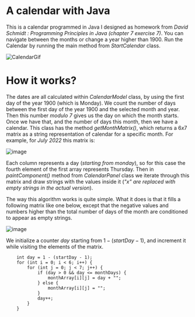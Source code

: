 # A calendar with Java

This is a calendar programmed in Java I designed as homework from *David Schmidt : Programming Principles in Java (chapter 7 exercise 7)*. You can navigate between the months or change a year higher than $1900$. Run the Calendar by running the main method from *StartCalendar* class.

![CalendarGif](https://user-images.githubusercontent.com/84543584/182487141-e417ff80-978d-4866-8044-0d785b008014.gif)

# How it works?

The dates are all calculated within *CalendarModel* class, by using the first day of the year $1900$ (which is Monday). We count the number of days between the first day of the year $1900$ and the selected month and year. Then this number *modulo 7* gives us the day on which the month starts. Once we have that, and the number of days this month, then we have a calendar. This class has the method *getMonthMatrix()*, which returns a $6x7$ matrix as a string representation of calendar for a specific month. For example, for *July 2022* this matrix is: 

![image](https://user-images.githubusercontent.com/84543584/182503080-b604927f-77f7-4748-80f7-ea55e51427d2.png)

Each column represents a day (*starting from monday*), so for this case the fourth element of the first array represents Thursday. Then in *paintComponent()* method from *CalendarPanel* class we iterate through this matrix and draw strings with the values inside it (*"x" are replaced with empty strings  in the actual version*).

The way this algorithm works is quite simple. What it does is that it fills a following matrix like one below, except that the negative values and numbers higher than the total number of days of the month are conditioned to appear as empty strings.

![image](https://user-images.githubusercontent.com/84543584/182505256-8b9b2e63-d163-4077-8ca2-993582cc2dc2.png)


 We initialize a counter *day* starting from $1 -(startDay-1)$, and increment it while visiting the elements of the matrix. 

        int day = 1 - (startDay - 1);
        for (int i = 0; i < 6; i++) {
            for (int j = 0; j < 7; j++) {
                if (day > 0 && day <= monthDays) {
                    monthArray[i][j] = day + "";
                } else {
                    monthArray[i][j] = "";
                }
                day++;
            }
        }

